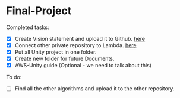# Final-Project

Completed tasks:

- [x] Create Vision statement and upload it to Github. [here](https://github.com/ChenOst/final-project/blob/main/docs/vision-statement.pdf)
- [x] Connect other private repository to Lambda. [here](https://github.com/ChenOst/procedural-generation-backend)
- [x] Put all Unity project in one folder.
- [x] Create new folder for future Documents.
- [x] AWS-Unity guide (Optional - we need to talk about this)

To do:

- [ ] Find all the other algorithms and upload it to the other repository.